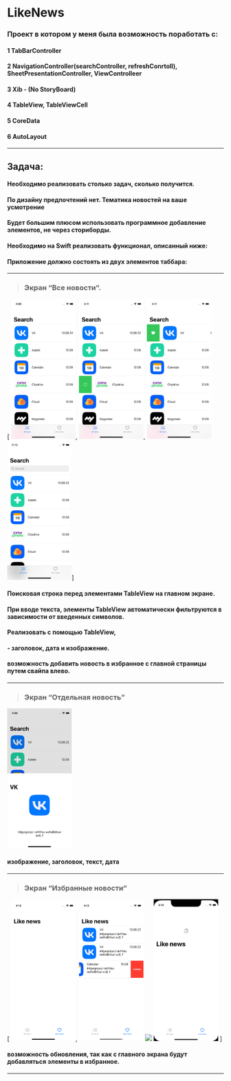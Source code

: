 # LikeNews
 
### Проект в котором у меня была возможность поработать с:

#### 1 TabBarController
#### 2 NavigationController(searchController, refreshConrtoll), SheetPresentationController, ViewControlleer
#### 3 Xib - (No StoryBoard)
#### 4 TableView, TableViewCell
#### 5 CoreData
#### 6 AutoLayout 
---
## Задача:
####    Необходимо реализовать столько задач, сколько получится.
####    По дизайну предпочтений нет. Тематика новостей на ваше усмотрение
####    Будет большим плюсом использовать программное добавление элементов, не через сториборды.
####    Необходимо на Swift реализовать функционал, описанный ниже: 
####        Приложение должно состоять из двух элементов таббара:

---
> ### Экран “Все новости“.
[
<img src="https://github.com/MikkiWhiteDove/LikeNews/blob/main/Screens/allNews.png" width="150" hedth="300">,
<img src="https://github.com/MikkiWhiteDove/LikeNews/blob/main/Screens/RowLikeFalse.png" width="150" hedth="300">,
<img src="https://github.com/MikkiWhiteDove/LikeNews/blob/main/Screens/RowLikeTrue.png" width="150" hedth="300">
<img src="https://github.com/MikkiWhiteDove/LikeNews/blob/main/Screens/SearchController.png" width="150" hedth="300">]
####  Поисковая строка перед элементами TableView на главном экране.
####  При вводе текста, элементы TableView автоматически фильтруются в зависимости от введенных символов.
####  Реализовать с помощью TableView, 
#### - заголовок, дата и изображение.
#### возможность добавить новость в избранное с главной страницы путем свайпа влево.
---
> ### Экран “Отдельная новость” 
<img src="https://github.com/MikkiWhiteDove/LikeNews/blob/main/Screens/RowSelect.png" width="150" hedth="300">

#### изображение, заголовок, текст, дата
---
> ### Экран “Избранные новости“ 
[
<img src="https://github.com/MikkiWhiteDove/LikeNews/blob/main/Screens/LikeNewsWitoutLike.png" width="150" hedth="300">,
<img src="https://github.com/MikkiWhiteDove/LikeNews/blob/main/Screens/LikeNewsDeleted.png" width="150" hedth="300">
<img src="https://github.com/MikkiWhiteDove/LikeNews/blob/main/Screens/LikeNewsAfterDelete.png" width="150" hedth="300">
<img src="https://github.com/MikkiWhiteDove/LikeNews/blob/main/Screens/RefreshLikeNews.png" width="150" hedth="300">
]

#### возможность обновления, так как с главного экрана будут добавляться элементы в избранное.
---



